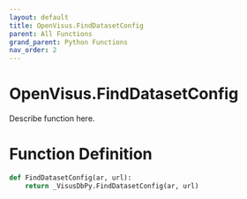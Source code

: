 ```yaml
---
layout: default
title: OpenVisus.FindDatasetConfig
parent: All Functions
grand_parent: Python Functions
nav_order: 2
---
```


# OpenVisus.FindDatasetConfig

Describe function here.

# Function Definition

```python
def FindDatasetConfig(ar, url):
    return _VisusDbPy.FindDatasetConfig(ar, url)
```